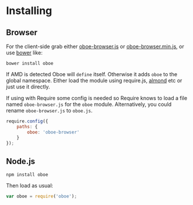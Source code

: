 # Installing

## Browser

For the client-side grab either [oboe-browser.js](https://raw.github.com/jimhigson/oboe.js/master/dist/oboe-browser.js)
or [oboe-browser.min.js](https://raw.github.com/jimhigson/oboe.js/master/dist/oboe-browser.min.js), or use [bower](http://bower.io/) like:

```
bower install oboe
```

If AMD is detected Oboe will `define` itself. Otherwise it adds `oboe` to
the global namespace. Either load the module using require.js, [almond](https://github.com/jrburke/almond)
etc or just use it directly.

If using with Require some config is needed so Require knows to load a file
named `oboe-browser.js` for the `oboe` module. Alternatively, you could rename
`oboe-browser.js` to `oboe.js`.

``` javascript
require.config({
    paths: {
        oboe: 'oboe-browser'
    }
});
```

## Node.js 

```
npm install oboe
```

Then load as usual:

``` javascript
var oboe = require('oboe');
```